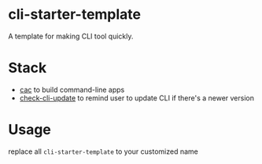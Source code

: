 # cli-starter-template

A template for making CLI tool quickly.

# Stack
- [cac](https://github.com/cacjs/cac) to build command-line apps
- [check-cli-update](https://github.com/HomyeeKing/check-cli-update) to remind user to update CLI if there's a newer version

# Usage

replace all `cli-starter-template` to your customized name